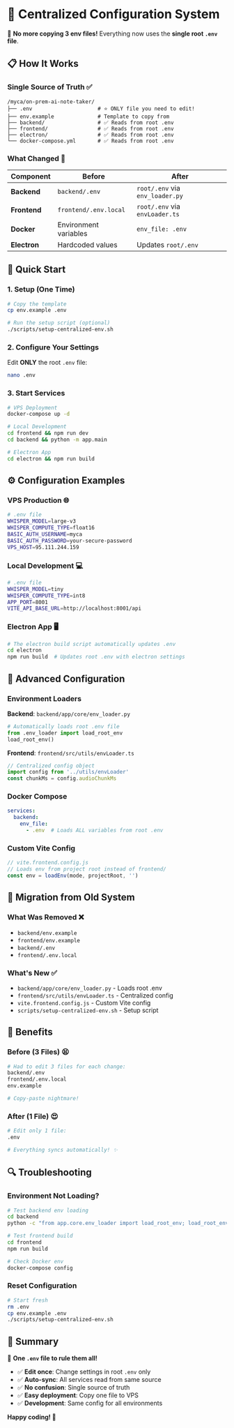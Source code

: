 # 🎯 Centralized Configuration System

🎉 **No more copying 3 env files!** Everything now uses the **single root `.env` file**.

## 📋 **How It Works**

### **Single Source of Truth** ✅
```
/myca/on-prem-ai-note-taker/
├── .env                     # ⭐ ONLY file you need to edit!
├── env.example              # Template to copy from
├── backend/                 # ✅ Reads from root .env
├── frontend/                # ✅ Reads from root .env  
├── electron/                # ✅ Reads from root .env
└── docker-compose.yml       # ✅ Reads from root .env
```

### **What Changed** 🔄

| Component | Before | After |
|-----------|--------|-------|
| **Backend** | `backend/.env` | `root/.env` via `env_loader.py` |
| **Frontend** | `frontend/.env.local` | `root/.env` via `envLoader.ts` |
| **Docker** | Environment variables | `env_file: .env` |
| **Electron** | Hardcoded values | Updates `root/.env` |

## 🚀 **Quick Start**

### **1. Setup (One Time)**
```bash
# Copy the template
cp env.example .env

# Run the setup script (optional)
./scripts/setup-centralized-env.sh
```

### **2. Configure Your Settings**
Edit **ONLY** the root `.env` file:
```bash
nano .env
```

### **3. Start Services**
```bash
# VPS Deployment
docker-compose up -d

# Local Development  
cd frontend && npm run dev
cd backend && python -m app.main

# Electron App
cd electron && npm run build
```

## ⚙️ **Configuration Examples**

### **VPS Production** 🌐
```bash
# .env file
WHISPER_MODEL=large-v3
WHISPER_COMPUTE_TYPE=float16
BASIC_AUTH_USERNAME=myca
BASIC_AUTH_PASSWORD=your-secure-password
VPS_HOST=95.111.244.159
```

### **Local Development** 💻
```bash
# .env file  
WHISPER_MODEL=tiny
WHISPER_COMPUTE_TYPE=int8
APP_PORT=8001
VITE_API_BASE_URL=http://localhost:8001/api
```

### **Electron App** 🖥️
```bash
# The electron build script automatically updates .env
cd electron
npm run build  # Updates root .env with electron settings
```

## 🔧 **Advanced Configuration**

### **Environment Loaders**

**Backend**: `backend/app/core/env_loader.py`
```python
# Automatically loads root .env file
from .env_loader import load_root_env
load_root_env()
```

**Frontend**: `frontend/src/utils/envLoader.ts`
```typescript
// Centralized config object
import config from '../utils/envLoader'
const chunkMs = config.audioChunkMs
```

### **Docker Compose**
```yaml
services:
  backend:
    env_file:
      - .env  # Loads ALL variables from root .env
```

### **Custom Vite Config**
```javascript
// vite.frontend.config.js
// Loads env from project root instead of frontend/
const env = loadEnv(mode, projectRoot, '')
```

## 🧹 **Migration from Old System**

### **What Was Removed** ❌
- `backend/env.example` 
- `frontend/env.example`
- `backend/.env`
- `frontend/.env.local`

### **What's New** ✅
- `backend/app/core/env_loader.py` - Loads root .env
- `frontend/src/utils/envLoader.ts` - Centralized config
- `vite.frontend.config.js` - Custom Vite config
- `scripts/setup-centralized-env.sh` - Setup script

## 🎯 **Benefits**

### **Before (3 Files)** 😫
```bash
# Had to edit 3 files for each change:
backend/.env
frontend/.env.local  
env.example

# Copy-paste nightmare!
```

### **After (1 File)** 😍
```bash
# Edit only 1 file:
.env

# Everything syncs automatically! ✨
```

## 🔍 **Troubleshooting**

### **Environment Not Loading?**
```bash
# Test backend env loading
cd backend
python -c "from app.core.env_loader import load_root_env; load_root_env()"

# Test frontend build
cd frontend  
npm run build

# Check Docker env
docker-compose config
```

### **Reset Configuration**
```bash
# Start fresh
rm .env
cp env.example .env
./scripts/setup-centralized-env.sh
```

## 📝 **Summary**

🎉 **One `.env` file to rule them all!**

- ✅ **Edit once**: Change settings in root `.env` only
- ✅ **Auto-sync**: All services read from same source  
- ✅ **No confusion**: Single source of truth
- ✅ **Easy deployment**: Copy one file to VPS
- ✅ **Development**: Same config for all environments

**Happy coding! 🚀**
